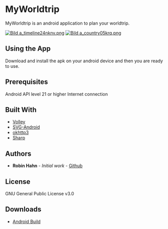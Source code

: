 # MyWorldtrip

MyWorldtrip is an android application to plan your worldtrip. 

[![Bild a_timeline24nknv.png](https://abload.de/img/a_timeline24nknv.png)](http://abload.de/image.php?img=a_timeline24nknv.png)
[![Bild a_country05krq.png](https://abload.de/img/a_country05krq.png)](http://abload.de/image.php?img=a_country05krq.png)

## Using the App

Download and install the apk on your android device and then you are ready to use.

## Prerequisites

Android API level 21 or higher
Internet connection

## Built With

* [Volley](https://github.com/google/volley)
* [SVG-Android](https://github.com/BigBadaboom/androidsvg)
* [okhttp3](https://square.github.io/okhttp/)
* [Sharp](https://github.com/Pixplicity/sharp)

## Authors

* **Robin Hahn** - *Initial work* - [Github](https://github.com/FasterThanLennard/)

## License
GNU General Public License v3.0

## Downloads
* [Android Build](https://github.com/FasterThanLennard/MyWorldtrip/releases/tag/1.0)
